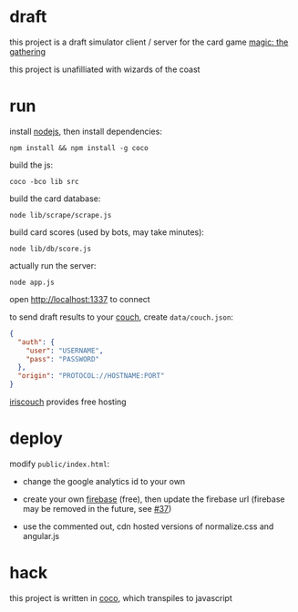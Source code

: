 # draft

this project is a draft simulator client / server for the card game
[magic: the gathering](http://en.wikipedia.org/wiki/Magic:_The_Gathering)

this project is unafilliated with wizards of the coast

# run

install [nodejs](http://nodejs.org), then install dependencies:

    npm install && npm install -g coco

build the js:

    coco -bco lib src

build the card database:

    node lib/scrape/scrape.js

build card scores (used by bots, may take minutes):

    node lib/db/score.js

actually run the server:

    node app.js

open <http://localhost:1337> to connect

to send draft results to your [couch](http://couchdb.apache.org/),
create `data/couch.json`:

```json
{
  "auth": {
    "user": "USERNAME",
    "pass": "PASSWORD"
  },
  "origin": "PROTOCOL://HOSTNAME:PORT"
}
```

[iriscouch](http://www.iriscouch.com/) provides free hosting

# deploy

modify `public/index.html`:

- change the google analytics id to your own

- create your own [firebase](https://www.firebase.com/) (free),
  then update the firebase url (firebase may be removed in the future, see
  [#37](https://github.com/aeosynth/draft/issues/37))

- use the commented out, cdn hosted versions of normalize.css and angular.js

# hack

this project is written in [coco](https://github.com/satyr/coco), which
transpiles to javascript
